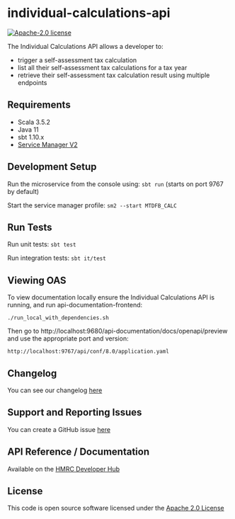 individual-calculations-api
========================

[![Apache-2.0 license](http://img.shields.io/badge/license-Apache-blue.svg)](http://www.apache.org/licenses/LICENSE-2.0.html)

The Individual Calculations API allows a developer to:

- trigger a self-assessment tax calculation
- list all their self-assessment tax calculations for a tax year
- retrieve their self-assessment tax calculation result using multiple endpoints

## Requirements

- Scala 3.5.2
- Java 11
- sbt 1.10.x
- [Service Manager V2](https://github.com/hmrc/sm2)

## Development Setup

Run the microservice from the console using: `sbt run` (starts on port 9767 by default)

Start the service manager profile: `sm2 --start MTDFB_CALC`

## Run Tests

Run unit tests: `sbt test`

Run integration tests: `sbt it/test`

## Viewing OAS

To view documentation locally ensure the Individual Calculations API is running, and run api-documentation-frontend:

```
./run_local_with_dependencies.sh
```

Then go to http://localhost:9680/api-documentation/docs/openapi/preview and use the appropriate port and version:

```
http://localhost:9767/api/conf/8.0/application.yaml
```

## Changelog

You can see our changelog [here](https://github.com/hmrc/income-tax-mtd-changelog)

## Support and Reporting Issues

You can create a GitHub issue [here](https://github.com/hmrc/income-tax-mtd-changelog/issues)

## API Reference / Documentation

Available on
the [HMRC Developer Hub](https://developer.service.hmrc.gov.uk/api-documentation/docs/api/service/individual-calculations-api)

## License

This code is open source software licensed under
the [Apache 2.0 License]("http://www.apache.org/licenses/LICENSE-2.0.html")
